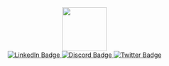 <div id="header" align="center">
  <img src="https://github.com/Shinig0d/Shini/blob/main/img/Die.png" width="100"/>
  <div id="badges">
    <a href="https://www.linkedin.com/in/pranil-shrestha-447431238">
      <img src="https://img.shields.io/badge/LinkedIn-blue?style=for-the-badge&logo=linkedin&logoColor=white" alt="LinkedIn Badge"/>
    </a>
    <a href="discord.gg/CurrentlyUnavilable">
     <img src="https://img.shields.io/badge/Discord-black?style=for-the-badge&logo=discord&logoColor=white" alt="Discord Badge"/>
    </a>
    <a href="https://www.twitter.com/ShresthaPranil">
     <img src="https://img.shields.io/badge/Twitter-blue?style=for-the-badge&logo=twitter&logoColor=white" alt="Twitter Badge"/>
    </a>
  </div>
</div>
